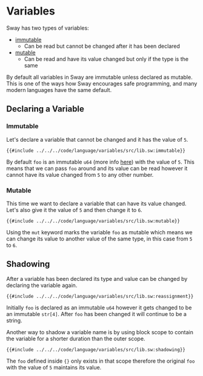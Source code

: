 # Variables

Sway has two types of variables:

- [immutable](#immutable)
  - Can be read but cannot be changed after it has been declared
- [mutable](#mutable)
  - Can be read and have its value changed but only if the type is the same

By default all variables in Sway are immutable unless declared as mutable. This is one of the ways how Sway encourages safe programming, and many modern languages have the same default.

## Declaring a Variable

### Immutable

Let's declare a variable that cannot be changed and it has the value of `5`.

```sway
{{#include ../../../code/language/variables/src/lib.sw:immutable}}
```

By default `foo` is an immutable `u64` (more info [here](../built-ins/index.md#primitive-types)) with the value of `5`. This means that we can pass `foo` around and its value can be read however it cannot have its value changed from `5` to any other number.

### Mutable

This time we want to declare a variable that can have its value changed. Let's also give it the value of `5` and then change it to `6`.

```sway
{{#include ../../../code/language/variables/src/lib.sw:mutable}}
```

Using the `mut` keyword marks the variable `foo` as mutable which means we can change its value to another value of the same type, in this case from `5` to `6`.

## Shadowing

After a variable has been declared its type and value can be changed by declaring the variable again.

```sway
{{#include ../../../code/language/variables/src/lib.sw:reassignment}}
```

Initially `foo` is declared as an immutable `u64` however it gets changed to be an immutable `str[4]`. After `foo` has been changed it will continue to be a string.

Another way to shadow a variable name is by using block scope to contain the variable for a shorter duration than the outer scope.

```sway
{{#include ../../../code/language/variables/src/lib.sw:shadowing}}
```

The `foo` defined inside `{}` only exists in that scope therefore the original `foo` with the value of `5` maintains its value.
